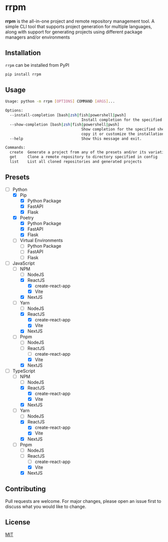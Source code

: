 # rrpm

**rrpm** is the all-in-one project and remote repository management tool. A simple CLI tool that supports project
generation for multiple languages, along with support for generating projects using different package managers and/or
environments

## Installation

`rrpm` can be installed from PyPI

```bash
pip install rrpm
```

## Usage

```bash
Usage: python -m rrpm [OPTIONS] COMMAND [ARGS]...

Options:
  --install-completion [bash|zsh|fish|powershell|pwsh]
                                  Install completion for the specified shell.
  --show-completion [bash|zsh|fish|powershell|pwsh]
                                  Show completion for the specified shell, to
                                  copy it or customize the installation.
  --help                          Show this message and exit.

Commands:
  create  Generate a project from any of the presets and/or its variations
  get     Clone a remote repository to directory specified in config
  list    List all cloned repositories and generated projects
```

## Presets
 - [ ] Python
   - [x] Pip
     - [x] Python Package
     - [x] FastAPI
     - [x] Flask
   - [x] Poetry
     - [x] Python Package
     - [x] FastAPI
     - [x] Flask
   - [ ] Virtual Environments
     - [ ] Python Package
     - [ ] FastAPI
     - [ ] Flask
 - [ ] JavaScript
    - [ ] NPM
      - [ ] NodeJS
      - [x] ReactJS
        - [x] create-react-app
        - [x] Vite
      - [x] NextJS
    - [ ] Yarn
      - [ ] NodeJS
      - [x] ReactJS
        - [x] create-react-app
        - [x] Vite
      - [x] NextJS
    - [ ] Pnpm
      - [ ] NodeJS
      - [ ] ReactJS
        - [ ] create-react-app
        - [x] Vite
      - [x] NextJS
 - [ ] TypeScript
     - [ ] NPM
       - [ ] NodeJS
       - [x] ReactJS
         - [x] create-react-app
         - [x] Vite
       - [x] NextJS
     - [ ] Yarn
       - [ ] NodeJS
       - [x] ReactJS
         - [x] create-react-app
         - [x] Vite
       - [x] NextJS
     - [ ] Pnpm
       - [ ] NodeJS
       - [ ] ReactJS
         - [ ] create-react-app
         - [x] Vite
       - [x] NextJS

## Contributing
Pull requests are welcome. For major changes, please open an issue first to discuss what you would like to change.

## License
[MIT](https://choosealicense.com/licenses/mit/)